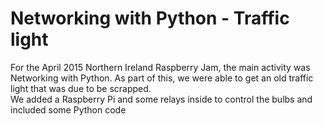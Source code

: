 # Networking with Python - Traffic light
For the April 2015 Northern Ireland Raspberry Jam, the main activity was Networking with Python. As part of this, we were able to get an old traffic light that was due to be scrapped.   
We added a Raspberry Pi and some relays inside to control the bulbs and included some Python code 
